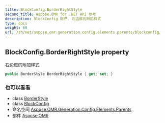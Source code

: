 ```yaml
---
title: BlockConfig.BorderRightStyle
second_title: Aspose.OMR for .NET API 参考
description: BlockConfig 财产. 右边框的附加样式
type: docs
weight: 60
url: /zh/net/aspose.omr.generation.config.elements.parents/blockconfig/borderrightstyle/
---
```

## BlockConfig.BorderRightStyle property

右边框的附加样式

```csharp
public BorderStyle BorderRightStyle { get; set; }
```

### 也可以看看

* class [BorderStyle](../../../aspose.omr.generation.config/borderstyle/)
* class [BlockConfig](../)
* 命名空间 [Aspose.OMR.Generation.Config.Elements.Parents](../../blockconfig/)
* 部件 [Aspose.OMR](../../../)


